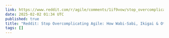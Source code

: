 ```yaml
---
link: https://www.reddit.com/r/agile/comments/1if9vow/stop_overcomplicating_agile_how_wabisabi_ikigai/
date: 2025-02-02 01:34 UTC
published: true
title: "Reddit: Stop Overcomplicating Agile: How Wabi-Sabi, Ikigai & Other Japanese Concepts Can Fix Your Team"
tags: []
---
```



